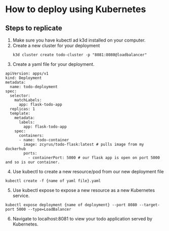 # How to deploy using Kubernetes

## Steps to replicate

1. Make sure you have kubectl ad k3d installed on your computer. 
2. Create a new cluster for your deployment
    ```
    k3d cluster create todo-cluster -p "8081:8080@loadbalancer"
    ```
3. Create a yaml file for your deployment.
```
apiVersion: apps/v1
kind: Deployment
metadata:
  name: todo-deployment
spec:
  selector:
    matchLabels:
      app: flask-todo-app
  replicas: 1
  template:
    metadata:
      labels:
        app: flask-todo-app
    spec:
      containers:  
      - name: todo-container
        image: zcyrus/todo-flask:latest # pulls image from my dockerhub
        ports:
          - containerPort: 5000 # our flask app is open on port 5000 and so is our container.
```

4. Use kubectl to create a new resource/pod from our new deployment file 
```
kubectl create -f {name of yaml file}.yaml
```

5. Use kubectl expose to expose a new resource as a new Kubernetes service.
```
kubectl expose deployment {name of deployment} --port 8080 --target-port 5000 --type=LoadBalancer
```

6. Navigate to localhost:8081 to view your todo application served by Kubernetes. 